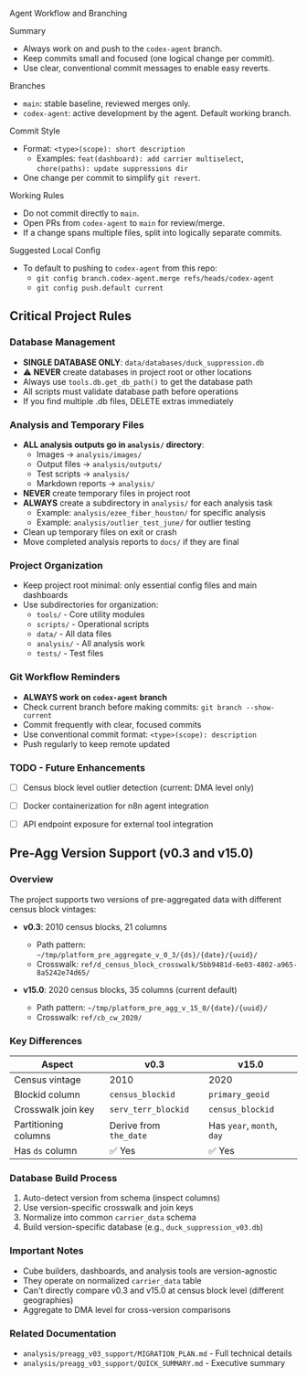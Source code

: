 Agent Workflow and Branching

Summary
- Always work on and push to the `codex-agent` branch.
- Keep commits small and focused (one logical change per commit).
- Use clear, conventional commit messages to enable easy reverts.

Branches
- `main`: stable baseline, reviewed merges only.
- `codex-agent`: active development by the agent. Default working branch.

Commit Style
- Format: `<type>(scope): short description`
  - Examples: `feat(dashboard): add carrier multiselect`, `chore(paths): update suppressions dir`
- One change per commit to simplify `git revert`.

Working Rules
- Do not commit directly to `main`.
- Open PRs from `codex-agent` to `main` for review/merge.
- If a change spans multiple files, split into logically separate commits.

Suggested Local Config
- To default to pushing to `codex-agent` from this repo:
  - `git config branch.codex-agent.merge refs/heads/codex-agent`
  - `git config push.default current`

## Critical Project Rules

### Database Management
- **SINGLE DATABASE ONLY**: `data/databases/duck_suppression.db`
- ⚠️ **NEVER** create databases in project root or other locations
- Always use `tools.db.get_db_path()` to get the database path
- All scripts must validate database path before operations
- If you find multiple .db files, DELETE extras immediately

### Analysis and Temporary Files
- **ALL analysis outputs go in `analysis/` directory**:
  - Images → `analysis/images/`
  - Output files → `analysis/outputs/`
  - Test scripts → `analysis/`
  - Markdown reports → `analysis/`
- **NEVER** create temporary files in project root
- **ALWAYS** create a subdirectory in `analysis/` for each analysis task
  - Example: `analysis/ezee_fiber_houston/` for specific analysis
  - Example: `analysis/outlier_test_june/` for outlier testing
- Clean up temporary files on exit or crash
- Move completed analysis reports to `docs/` if they are final

### Project Organization
- Keep project root minimal: only essential config files and main dashboards
- Use subdirectories for organization:
  - `tools/` - Core utility modules
  - `scripts/` - Operational scripts
  - `data/` - All data files
  - `analysis/` - All analysis work
  - `tests/` - Test files

### Git Workflow Reminders
- **ALWAYS work on `codex-agent` branch**
- Check current branch before making commits: `git branch --show-current`
- Commit frequently with clear, focused commits
- Use conventional commit format: `<type>(scope): description`
- Push regularly to keep remote updated

### TODO - Future Enhancements
- [ ] Census block level outlier detection (current: DMA level only)
- [ ] Docker containerization for n8n agent integration
- [ ] API endpoint exposure for external tool integration


## Pre-Agg Version Support (v0.3 and v15.0)

### Overview
The project supports two versions of pre-aggregated data with different census block vintages:

- **v0.3**: 2010 census blocks, 21 columns
  - Path pattern: `~/tmp/platform_pre_aggregate_v_0_3/{ds}/{date}/{uuid}/`
  - Crosswalk: `ref/d_census_block_crosswalk/5bb9481d-6e03-4802-a965-8a5242e74d65/`
  
- **v15.0**: 2020 census blocks, 35 columns (current default)
  - Path pattern: `~/tmp/platform_pre_agg_v_15_0/{date}/{uuid}/`
  - Crosswalk: `ref/cb_cw_2020/`

### Key Differences

| Aspect | v0.3 | v15.0 |
|--------|------|-------|
| Census vintage | 2010 | 2020 |
| Blockid column | `census_blockid` | `primary_geoid` |
| Crosswalk join key | `serv_terr_blockid` | `census_blockid` |
| Partitioning columns | Derive from `the_date` | Has `year`, `month`, `day` |
| Has `ds` column | ✅ Yes | ✅ Yes |

### Database Build Process
1. Auto-detect version from schema (inspect columns)
2. Use version-specific crosswalk and join keys
3. Normalize into common `carrier_data` schema
4. Build version-specific database (e.g., `duck_suppression_v03.db`)

### Important Notes
- Cube builders, dashboards, and analysis tools are version-agnostic
- They operate on normalized `carrier_data` table
- Can't directly compare v0.3 and v15.0 at census block level (different geographies)
- Aggregate to DMA level for cross-version comparisons

### Related Documentation
- `analysis/preagg_v03_support/MIGRATION_PLAN.md` - Full technical details
- `analysis/preagg_v03_support/QUICK_SUMMARY.md` - Executive summary

